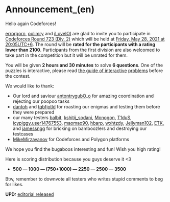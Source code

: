 # Announcement_(en)

Hello again Codeforces!

[errorgorn](https://codeforces.com/profile/errorgorn "International Master errorgorn"), [oolimry](https://codeforces.com/profile/oolimry "Master oolimry") and [iLoveIOI](https://codeforces.com/profile/iLoveIOI "Candidate Master iLoveIOI") are glad to invite you to participate in [Codeforces Round 723 (Div. 2)](https://codeforces.com/contest/1526 "Codeforces Round 723 (Div. 2)") which will be held at [Friday, May 28, 2021 at 20:05UTC+6](https://codeforces.com/https://www.timeanddate.com/worldclock/fixedtime.html?day=28&month=5&year=2021&hour=17&min=5&sec=0&p1=166). The round will be **rated for the participants with a rating lower than 2100**. Participants from the first division are also welcomed to take part in the competition but it will be unrated for them.

You will be given **2 hours and 30 minutes** to solve **6 questions**. One of the puzzles is interactive, please read [the guide of interactive](https://codeforces.com/blog/entry/45307) [problems](https://codeforces.com/https://en.wikipedia.org/wiki/Binary_search_algorithm) before the contest.

We would like to thank:

 * Our lord and saviour [antontrygubO_o](https://codeforces.com/profile/antontrygubO_o "International Grandmaster antontrygubO_o") for amazing coordination and rejecting our poopoo tasks
* [dantoh](https://codeforces.com/profile/dantoh "Master dantoh") and [tqbfjotld](https://codeforces.com/profile/tqbfjotld "Unrated, tqbfjotld") for roasting our enigmas and testing them before they were prepared
* our many testers [balbit](https://codeforces.com/profile/balbit "International Grandmaster balbit"), [kshitij_sodani](https://codeforces.com/profile/kshitij_sodani "Grandmaster kshitij_sodani"), [Monogon](https://codeforces.com/profile/Monogon "International Grandmaster Monogon"), [T1duS](https://codeforces.com/profile/T1duS "Master T1duS"), [icypiggy](https://codeforces.com/profile/icypiggy "Master icypiggy"),[user14767553](https://codeforces.com/profile/user14767553 "Candidate Master user14767553"), [maomao90](https://codeforces.com/profile/maomao90 "Candidate Master maomao90"), [hbarp](https://codeforces.com/profile/hbarp "Expert hbarp"), [wxhtzdy](https://codeforces.com/profile/wxhtzdy "Expert wxhtzdy"), [Jellyman102](https://codeforces.com/profile/Jellyman102 "Expert Jellyman102"), [ETK.](https://codeforces.com/profile/ETK. "Specialist ETK.") and [jamessngg](https://codeforces.com/profile/jamessngg "Newbie jamessngg") for bricking on bamboozlers and destroying our testcases
* [MikeMirzayanov](https://codeforces.com/profile/MikeMirzayanov "Headquarters, MikeMirzayanov") for Codeforces and Polygon platforms

We hope you find the bugaboos interesting and fun! Wish you high rating!

Here is scoring distribution because you guys deserve it <3

 * **500 — 1000 — (750+1000) — 2250 — 2500 — 3500**

Btw, remember to downvote all testers who writes stupid comments to beg for likes.

**UPD:** [editorial released](Tutorial_(en).md)

